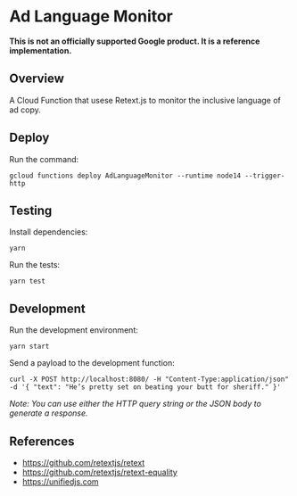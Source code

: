 # Ad Language Monitor

**This is not an officially supported Google product. It is a reference implementation.**

## Overview

A Cloud Function that usese Retext.js to monitor the inclusive language of ad copy.

## Deploy

Run the command:

    gcloud functions deploy AdLanguageMonitor --runtime node14 --trigger-http

## Testing

Install dependencies:

    yarn

Run the tests:

    yarn test

## Development

Run the development environment:

    yarn start

Send a payload to the development function:

    curl -X POST http://localhost:8080/ -H "Content-Type:application/json"  -d '{ "text": "He’s pretty set on beating your butt for sheriff." }'

*Note: You can use either the HTTP query string or the JSON body to generate a response.*

## References

- https://github.com/retextjs/retext
- https://github.com/retextjs/retext-equality
- https://unifiedjs.com

